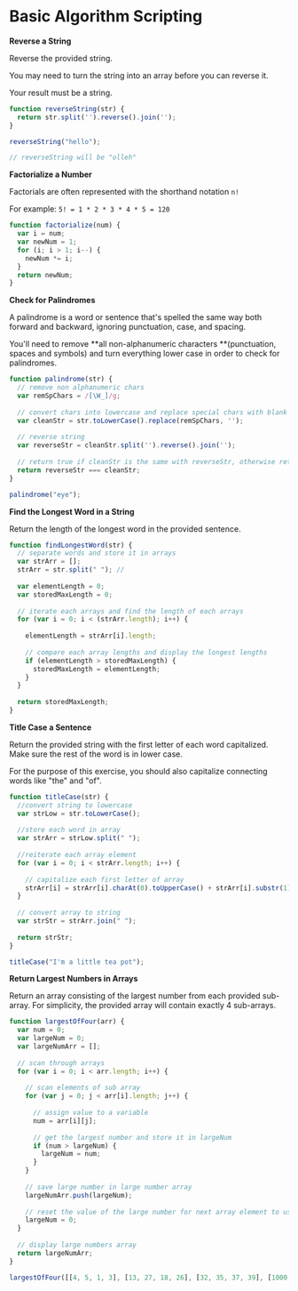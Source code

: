# Basic Algorithm Scripting



**Reverse a String**

Reverse the provided string.

You may need to turn the string into an array before you can reverse it.

Your result must be a string.

```javascript
function reverseString(str) {
  return str.split('').reverse().join('');
}

reverseString("hello");

// reverseString will be "olleh"
```



**Factorialize a Number**

Factorials are often represented with the shorthand notation `n!`

For example: `5! = 1 * 2 * 3 * 4 * 5 = 120`

```javascript
function factorialize(num) {
  var i = num;
  var newNum = 1;
  for (i; i > 1; i--) {
    newNum *= i;
  }
  return newNum;
}
```



**Check for Palindromes**

A palindrome is a word or sentence that's spelled the same way both forward and backward, ignoring punctuation, case, and spacing.

You'll need to remove **all non-alphanumeric characters **(punctuation, spaces and symbols) and turn everything lower case in order to check for palindromes.

```javascript
function palindrome(str) {
  // remove non alphanumeric chars
  var remSpChars = /[\W_]/g; 
    
  // convert chars into lowercase and replace special chars with blank chars    
  var cleanStr = str.toLowerCase().replace(remSpChars, ''); 
  
  // reverse string
  var reverseStr = cleanStr.split('').reverse().join(''); 
  
  // return true if cleanStr is the same with reverseStr, otherwise return false
  return reverseStr === cleanStr;
}

palindrome("eye");
```



**Find the Longest Word in a String**

Return the length of the longest word in the provided sentence.

```javascript
function findLongestWord(str) {
  // separate words and store it in arrays
  var strArr = [];
  strArr = str.split(" "); //
  
  var elementLength = 0;
  var storedMaxLength = 0;
  
  // iterate each arrays and find the length of each arrays
  for (var i = 0; i < (strArr.length); i++) {
    
    elementLength = strArr[i].length;
    
    // compare each array lengths and display the longest lengths
    if (elementLength > storedMaxLength) {
      storedMaxLength = elementLength;
    }
  }
  
  return storedMaxLength;
}
```



**Title Case a Sentence**

Return the provided string with the first letter of each word capitalized. Make sure the rest of the word is in lower case.

For the purpose of this exercise, you should also capitalize connecting words like "the" and "of".

```javascript
function titleCase(str) {
  //convert string to lowercase 
  var strLow = str.toLowerCase();
  
  //store each word in array
  var strArr = strLow.split(" ");
  
  //reiterate each array element
  for (var i = 0; i < strArr.length; i++) {
    
    // capitalize each first letter of array
    strArr[i] = strArr[i].charAt(0).toUpperCase() + strArr[i].substr(1);
  }
  
  // convert array to string
  var strStr = strArr.join(" ");
  
  return strStr;
}

titleCase("I'm a little tea pot");
```



**Return Largest Numbers in Arrays**

Return an array consisting of the largest number from each provided sub-array. For simplicity, the provided array will contain exactly 4 sub-arrays.

```javascript
function largestOfFour(arr) {
  var num = 0;
  var largeNum = 0;
  var largeNumArr = [];
  
  // scan through arrays
  for (var i = 0; i < arr.length; i++) {
    
    // scan elements of sub array 
    for (var j = 0; j < arr[i].length; j++) {
      
      // assign value to a variable
      num = arr[i][j];
      
      // get the largest number and store it in largeNum
      if (num > largeNum) {
        largeNum = num;
      }
    }
    
    // save large number in large number array
    largeNumArr.push(largeNum);
    
    // reset the value of the large number for next array element to use
    largeNum = 0;
  }
  
  // display large numbers array
  return largeNumArr;
}

largestOfFour([[4, 5, 1, 3], [13, 27, 18, 26], [32, 35, 37, 39], [1000, 1001, 857, 1]]);
```

